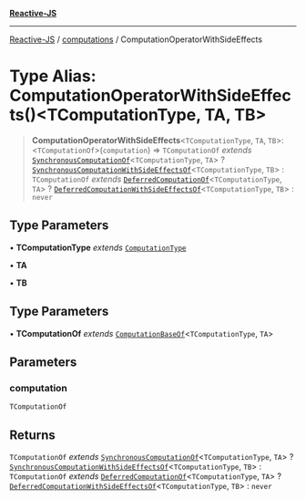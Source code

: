[**Reactive-JS**](../../README.md)

***

[Reactive-JS](../../README.md) / [computations](../README.md) / ComputationOperatorWithSideEffects

# Type Alias: ComputationOperatorWithSideEffects()\<TComputationType, TA, TB\>

> **ComputationOperatorWithSideEffects**\<`TComputationType`, `TA`, `TB`\>: \<`TComputationOf`\>(`computation`) => `TComputationOf` *extends* [`SynchronousComputationOf`](SynchronousComputationOf.md)\<`TComputationType`, `TA`\> ? [`SynchronousComputationWithSideEffectsOf`](SynchronousComputationWithSideEffectsOf.md)\<`TComputationType`, `TB`\> : `TComputationOf` *extends* [`DeferredComputationOf`](DeferredComputationOf.md)\<`TComputationType`, `TA`\> ? [`DeferredComputationWithSideEffectsOf`](DeferredComputationWithSideEffectsOf.md)\<`TComputationType`, `TB`\> : `never`

## Type Parameters

• **TComputationType** *extends* [`ComputationType`](ComputationType.md)

• **TA**

• **TB**

## Type Parameters

• **TComputationOf** *extends* [`ComputationBaseOf`](ComputationBaseOf.md)\<`TComputationType`, `TA`\>

## Parameters

### computation

`TComputationOf`

## Returns

`TComputationOf` *extends* [`SynchronousComputationOf`](SynchronousComputationOf.md)\<`TComputationType`, `TA`\> ? [`SynchronousComputationWithSideEffectsOf`](SynchronousComputationWithSideEffectsOf.md)\<`TComputationType`, `TB`\> : `TComputationOf` *extends* [`DeferredComputationOf`](DeferredComputationOf.md)\<`TComputationType`, `TA`\> ? [`DeferredComputationWithSideEffectsOf`](DeferredComputationWithSideEffectsOf.md)\<`TComputationType`, `TB`\> : `never`
